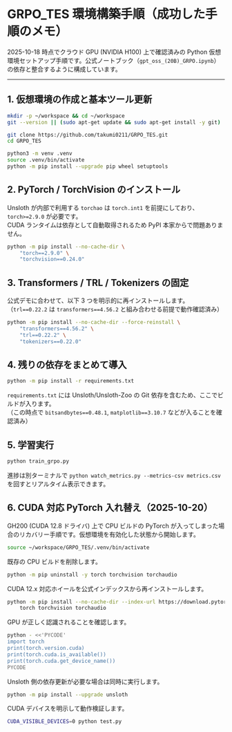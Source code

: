 # GRPO_TES 環境構築手順（成功した手順のメモ）

2025-10-18 時点でクラウド GPU (NVIDIA H100) 上で確認済みの Python 仮想環境セットアップ手順です。公式ノートブック（`gpt_oss_(20B)_GRPO.ipynb`）の依存と整合するように構成しています。

---

## 1. 仮想環境の作成と基本ツール更新

```bash
mkdir -p ~/workspace && cd ~/workspace
git --version || (sudo apt-get update && sudo apt-get install -y git)
```

```bash
git clone https://github.com/takumi0211/GRPO_TES.git
cd GRPO_TES
```

```bash
python3 -m venv .venv
source .venv/bin/activate
python -m pip install --upgrade pip wheel setuptools
```

## 2. PyTorch / TorchVision のインストール

Unsloth が内部で利用する `torchao` は `torch.int1` を前提にしており、`torch>=2.9.0` が必要です。  
CUDA ランタイムは依存として自動取得されるため PyPI 本家からで問題ありません。

```bash
python -m pip install --no-cache-dir \
    "torch==2.9.0" \
    "torchvision==0.24.0"
```

## 3. Transformers / TRL / Tokenizers の固定

公式デモに合わせて、以下 3 つを明示的に再インストールします。  
（`trl==0.22.2` は `transformers==4.56.2` と組み合わせる前提で動作確認済み）

```bash
python -m pip install --no-cache-dir --force-reinstall \
    "transformers==4.56.2" \
    "trl==0.22.2" \
    "tokenizers==0.22.0"
```

## 4. 残りの依存をまとめて導入

```bash
python -m pip install -r requirements.txt
```

`requirements.txt` には Unsloth/Unsloth-Zoo の Git 依存を含むため、ここでビルドが入ります。  
（この時点で `bitsandbytes==0.48.1`, `matplotlib==3.10.7` などが入ることを確認済み）

## 5. 学習実行

```bash
python train_grpo.py
```

進捗は別ターミナルで `python watch_metrics.py --metrics-csv metrics.csv` を回すとリアルタイム表示できます。

## 6. CUDA 対応 PyTorch 入れ替え（2025-10-20）

GH200 (CUDA 12.8 ドライバ) 上で CPU ビルドの PyTorch が入ってしまった場合のリカバリー手順です。仮想環境を有効化した状態から開始します。

```bash
source ~/workspace/GRPO_TES/.venv/bin/activate
```

既存の CPU ビルドを削除します。

```bash
python -m pip uninstall -y torch torchvision torchaudio
```

CUDA 12.x 対応ホイールを公式インデックスから再インストールします。

```bash
python -m pip install --no-cache-dir --index-url https://download.pytorch.org/whl/cu124 \
    torch torchvision torchaudio
```

GPU が正しく認識されることを確認します。

```bash
python - <<'PYCODE'
import torch
print(torch.version.cuda)
print(torch.cuda.is_available())
print(torch.cuda.get_device_name())
PYCODE
```

Unsloth 側の依存更新が必要な場合は同時に実行します。

```bash
python -m pip install --upgrade unsloth
```

CUDA デバイスを明示して動作検証します。

```bash
CUDA_VISIBLE_DEVICES=0 python test.py
```
